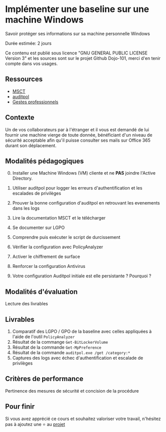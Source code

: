 # Implémenter une baseline sur une machine Windows

Savoir protéger ses informations sur sa machine personnelle Windows

Durée estimée: 2 jours

Ce contenu est publié sous licence "GNU GENERAL PUBLIC LICENSE Version 3" et les sources sont sur le projet Github Dojo-101, merci d'en tenir compte dans vos usages.

## Ressources

* [MSCT](https://learn.microsoft.com/fr-fr/windows/security/operating-system-security/device-management/windows-security-configuration-framework/security-compliance-toolkit-10)
* [auditpol](https://learn.microsoft.com/fr-fr/windows-server/administration/windows-commands/auditpol)
* [Gestes professionnels](https://github.com/Aif4thah/Dojo-101)

## Contexte

Un de vos collaborateurs par à l'étranger et il vous est demandé de lui fournir une machine vierge de toute donnée, 
bénéficiant d'un niveau de sécurité acceptable afin qu'il puisse consulter ses mails sur Office 365 durant son déplacement.


## Modalités pédagogiques

0. Installer une Machine Windows (VM) cliente et ne **PAS** joindre l'Active Directory.

1. Utiliser auditpol pour logger les erreurs d'authentification et les escalades de privilèges

2. Prouver la bonne configuration d'auditpol en retrouvant les evenements dans les logs

3. Lire la documentation MSCT et le télécharger

4. Se documenter sur LGPO

5. Comprendre puis exécuter le script de durcissement

6. Vérifier la configuration avec PolicyAnalyzer

7. Activer le chiffrement de surface

8. Renforcer la configuration Antivirus

9. Votre configuration Auditpol initiale est elle persistante ? Pourquoi ?


## Modalités d'évaluation

Lecture des livrables

## Livrables

1. Comparatif des LGPO / GPO de la baseline avec celles appliquées à l'aide de l'outil `PolicyAnalyzer`
2. Résultat de la commange `Get-BitLockerVolume`
3. Résultat de la commande `Get-MpPreference`
4. Résultat de la commande `auditpol.exe /get /category:*` 
5. Captures des logs avec échec d'authentification et escalade de privilèges

## Critères de performance

Pertinence des mesures de sécurité et concision de la procédure

## Pour finir

Si vous avez apprécié ce cours et souhaitez valoriser votre travail, n'hésitez pas à ajoutez une ⭐ au [projet](https://github.com/Aif4thah/Dojo-101)